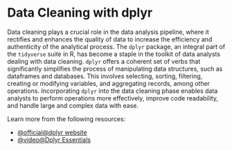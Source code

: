 # Data Cleaning with dplyr

Data cleaning plays a crucial role in the data analysis pipeline, where it rectifies and enhances the quality of data to increase the efficiency and authenticity of the analytical process. The `dplyr` package, an integral part of the `tidyverse` suite in R, has become a staple in the toolkit of data analysts dealing with data cleaning. `dplyr` offers a coherent set of verbs that significantly simplifies the process of manipulating data structures, such as dataframes and databases. This involves selecting, sorting, filtering, creating or modifying variables, and aggregating records, among other operations. Incorporating `dplyr` into the data cleaning phase enables data analysts to perform operations more effectively, improve code readability, and handle large and complex data with ease.

Learn more from the following resources:

- [@official@dplyr website](https://dplyr.tidyverse.org/)
- [@video@Dplyr Essentials](https://www.youtube.com/watch?v=Gvhkp-Yw65U)